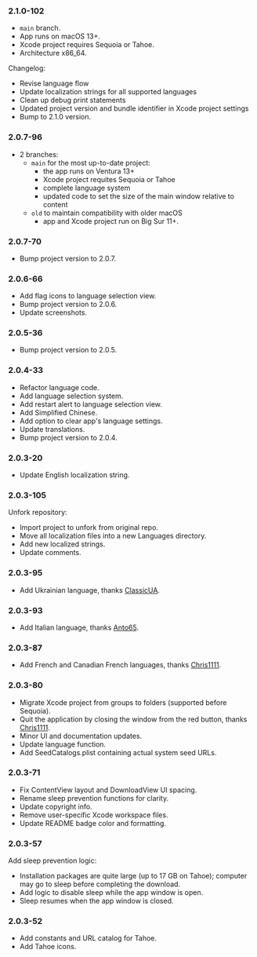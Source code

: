 
### 2.1.0-102

- `main` branch.
- App runs on macOS 13+.
- Xcode project requires Sequoia or Tahoe.
- Architecture x86_64.

Changelog:

- Revise language flow
- Update localization strings for all supported languages
- Clean up debug print statements
- Updated project version and bundle identifier in Xcode project settings
- Bump to 2.1.0 version.


### 2.0.7-96

- 2 branches:<br>
	- `main` for the most up-to-date project:
		-  the app runs on Ventura 13+
		-  Xcode project requites Sequoia or Tahoe
		-  complete language system
		-  updated code to set the size of the main window relative to content<br>
	- `old` to maintain compatibility with older macOS<br>
		-  app and Xcode project run on Big Sur 11+.

### 2.0.7-70

- Bump project version to 2.0.7.

### 2.0.6-66

- Add flag icons to language selection view.
- Bump project version to 2.0.6.
- Update screenshots.

### 2.0.5-36

- Bump project version to 2.0.5.

### 2.0.4-33

- Refactor language code.
- Add language selection system.
- Add restart alert to language selection view.
- Add Simplified Chinese.
- Add option to clear app's language settings.
- Update translations.
- Bump project version to 2.0.4.

### 2.0.3-20

- Update English localization string.

### 2.0.3-105

Unfork repository:

- Import project to unfork from original repo. 
- Move all localization files into a new Languages directory.
- Add new localized strings.
- Update comments.

### 2.0.3-95

- Add Ukrainian language, thanks [ClassicUA](https://github.com/ClassicUA).

### 2.0.3-93

- Add Italian language, thanks [Anto65](https://github.com/antuneddu).

### 2.0.3-87

- Add French and Canadian French languages, thanks [Chris1111](https://github.com/chris1111). 

### 2.0.3-80

- Migrate Xcode project from groups to folders (supported before Sequoia).
- Quit the application by closing the window from the red button, thanks [Chris1111](https://github.com/chris1111). 
- Minor UI and documentation updates.
- Update language function.
- Add SeedCatalogs.plist containing actual system seed URLs.

### 2.0.3-71

- Fix ContentView layout and DownloadView UI spacing.
- Rename sleep prevention functions for clarity.
- Update copyright info.
- Remove user-specific Xcode workspace files.
- Update README badge color and formatting.

### 2.0.3-57

Add sleep prevention logic:

- Installation packages are quite large (up to 17 GB on Tahoe); computer may go to sleep before completing the download.
- Add logic to disable sleep while the app window is open.
- Sleep resumes when the app window is closed.

### 2.0.3-52

- Add constants and URL catalog for Tahoe.
- Add Tahoe icons.
